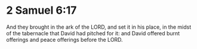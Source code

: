 # 2 Samuel 6:17

And they brought in the ark of the LORD, and set it in his place, in the midst of the tabernacle that David had pitched for it: and David offered burnt offerings and peace offerings before the LORD.